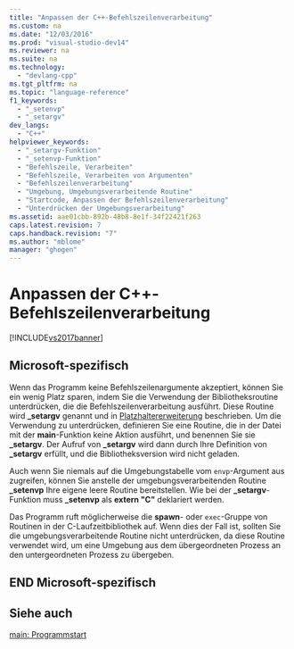 ```yaml
---
title: "Anpassen der C++-Befehlszeilenverarbeitung"
ms.custom: na
ms.date: "12/03/2016"
ms.prod: "visual-studio-dev14"
ms.reviewer: na
ms.suite: na
ms.technology: 
  - "devlang-cpp"
ms.tgt_pltfrm: na
ms.topic: "language-reference"
f1_keywords: 
  - "_setenvp"
  - "_setargv"
dev_langs: 
  - "C++"
helpviewer_keywords: 
  - "_setargv-Funktion"
  - "_setenvp-Funktion"
  - "Befehlszeile, Verarbeiten"
  - "Befehlszeile, Verarbeiten von Argumenten"
  - "Befehlszeilenverarbeitung"
  - "Umgebung, Umgebungsverarbeitende Routine"
  - "Startcode, Anpassen der Befehlszeilenverarbeitung"
  - "Unterdrücken der Umgebungsverarbeitung"
ms.assetid: aae01cbb-892b-48b8-8e1f-34f22421f263
caps.latest.revision: 7
caps.handback.revision: "7"
ms.author: "mblome"
manager: "ghogen"
---
```

# Anpassen der C++-Befehlszeilenverarbeitung
[!INCLUDE[vs2017banner](../assembler/inline/includes/vs2017banner.md)]

## Microsoft\-spezifisch  
 Wenn das Programm keine Befehlszeilenargumente akzeptiert, können Sie ein wenig Platz sparen, indem Sie die Verwendung der Bibliotheksroutine unterdrücken, die die Befehlszeilenverarbeitung ausführt.  Diese Routine wird **\_setargv** genannt und in [Platzhaltererweiterung](../cpp/wildcard-expansion.md) beschrieben.  Um die Verwendung zu unterdrücken, definieren Sie eine Routine, die in der Datei mit der **main**\-Funktion keine Aktion ausführt, und benennen Sie sie **\_setargv**.  Der Aufruf von **\_setargv** wird dann durch Ihre Definition von **\_setargv** erfüllt, und die Bibliotheksversion wird nicht geladen.  
  
 Auch wenn Sie niemals auf die Umgebungstabelle vom `envp`\-Argument aus zugreifen, können Sie anstelle der umgebungsverarbeitenden Routine **\_setenvp** Ihre eigene leere Routine bereitstellen.  Wie bei der **\_setargv**\-Funktion muss **\_setenvp** als **extern "C"** deklariert werden.  
  
 Das Programm ruft möglicherweise die **spawn**\- oder `exec`\-Gruppe von Routinen in der C\-Laufzeitbibliothek auf.  Wenn dies der Fall ist, sollten Sie die umgebungsverarbeitende Routine nicht unterdrücken, da diese Routine verwendet wird, um eine Umgebung aus dem übergeordneten Prozess an den untergeordneten Prozess zu übergeben.  
  
## END Microsoft\-spezifisch  
  
## Siehe auch  
 [main: Programmstart](../cpp/main-program-startup.md)